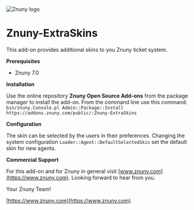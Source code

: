 ![Znuny logo](https://www.znuny.com/assets/images/logo_small.png)

Znuny-ExtraSkins
================

This add-on provides additional skins to you Znuny ticket system.

**Prerequisites**

- Znuny 7.0

**Installation**

Use the online repository **Znuny Open Source Add-ons** from the package manager to install the add-on. From the command line use this command: `bin/znuny.Console.pl Admin::Package::Install  https://addons.znuny.com/public/:Znuny-ExtraSkins`

**Configuration**

The skin can be selected by the users in their preferences. Changing the system configuration `Loader::Agent::DefaultSelectedSkin` set the default skin for new agents.

**Commercial Support**

For this add-on and for Znuny in general visit [www.znuny.com](https://www.znuny.com). Looking forward to hear from you.


Your Znuny Team!

[https://www.znuny.com](https://www.znuny.com)
